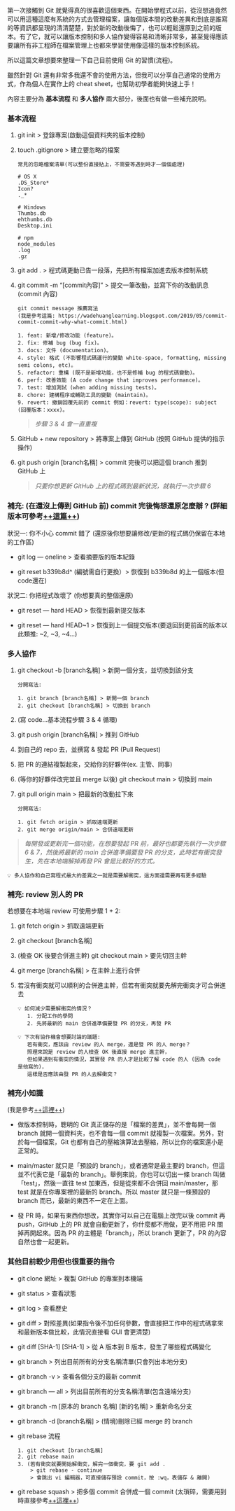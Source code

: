 <!-- ---
title: 給開發新手看的 Git 實作小抄
subtitle: Git 是一個分散式版本控制系統，主要用來管理和追蹤程式碼的變更，特別適合用於多人協作的開發專案。
author: Eva Wu
imageSrc: git-implementation-cheatsheet-for-beginners.png
imgAlt: Git Implementation Cheatsheet for Beginners
creationDate: 2023-06-15
updateDate: 2024-11-01
tags:
  - Git
featured: true
--- -->

第一次接觸到 Git 就覺得真的很喜歡這個東西。在開始學程式以前，從沒想過竟然可以用這種這麼有系統的方式去管理檔案，讓每個版本間的改動差異和到底是誰寫的等資訊都呈現的清清楚楚，對於新的改動後悔了，也可以輕鬆還原到之前的版本。有了它，就可以讓版本控制和多人協作變得容易和清晰非常多，甚至覺得應該要讓所有非工程師在檔案管理上也都來學習使用像這樣的版本控制系統。

所以這篇文章想要來整理一下自己目前使用 Git 的習慣(流程)。

雖然針對 Git 還有非常多我還不會的使用方法，但我可以分享自己通常的使用方式，作為個人在實作上的 cheat sheet，也幫助初學者能夠快速上手！

內容主要分為 **基本流程** 和 **多人協作** 兩大部分，後面也有做一些補充說明。

### **基本流程**

1. git init > 登錄專案(啟動這個資料夾的版本控制)

2. touch .gitignore > 建立要忽略的檔案

   ```
   常見的忽略檔案清單(可以整份直接貼上，不需要等遇到時才一個個處理)
   
   # OS X
   .DS_Store*
   Icon?
   ._*
   
   # Windows
   Thumbs.db
   ehthumbs.db
   Desktop.ini
   
   # npm
   node_modules
   .log
   .gz
   ```

3. git add . > 程式碼更動已告一段落，先把所有檔案加進去版本控制系統

4. git commit -m “\[commit內容\]” > 提交一筆改動，並寫下你的改動訊息(commit 內容)

   ```
   git commit message 推薦寫法 
   (我是參考這篇: https://wadehuanglearning.blogspot.com/2019/05/commit-commit-commit-why-what-commit.html)
   
   1. feat: 新增/修改功能 (feature)。
   2. fix: 修補 bug (bug fix)。
   3. docs: 文件 (documentation)。
   4. style: 格式 (不影響程式碼運行的變動 white-space, formatting, missing semi colons, etc)。
   5. refactor: 重構 (既不是新增功能，也不是修補 bug 的程式碼變動)。
   6. perf: 改善效能 (A code change that improves performance)。
   7. test: 增加測試 (when adding missing tests)。
   8. chore: 建構程序或輔助工具的變動 (maintain)。
   9. revert: 撤銷回覆先前的 commit 例如：revert: type(scope): subject (回覆版本：xxxx)。
   ```

   > *步驟 3 & 4 會一直重複*

5. GitHub + new repository > 將專案上傳到 GitHub (按照 GitHub 提供的指示操作)

6. git push origin \[branch名稱\] > commit 完後可以把這個 branch 推到 GitHub 上

   > *只要你想更新 GitHub 上的程式碼到最新狀況，就執行一次步驟 6*

### **補充: (在還沒上傳到 GitHub 前) commit 完後悔想還原怎麼辦 ? (詳細版本可參考[++這篇++](https://gitbook.tw/chapters/using-git/reset-commit))**

狀況一: 你不小心 commit 錯了 (還原後你想要讓修改/更新的程式碼仍保留在本地的工作區)

- git log — oneline > 查看摘要版的版本紀錄

- git reset b339b8d^ (編號需自行更換）> 恢復到 b339b8d 的上一個版本(但code還在)

狀況二: 你把程式改壞了 (你想要真的整個還原)

- git reset — hard HEAD > 恢復到最新提交版本

- git reset — hard HEAD\~1 > 恢復到上一個提交版本(要退回到更前面的版本以此類推: \~2, \~3, \~4…)

### **多人協作**

1. git checkout -b \[branch名稱\] > 新開一個分支，並切換到該分支

   ```
   分開寫法:
   
   1. git branch [branch名稱] > 新開一個 branch
   2. git checkout [branch名稱] > 切換到 branch
   ```

2. (寫 code…基本流程步驟 3 & 4 循環)

3. git push origin \[branch名稱\] > 推到 GitHub

4. 到自己的 repo 去，並撰寫 & 發起 PR (Pull Request)

5. 把 PR 的連結複製起來，交給你的好夥伴(ex. 主管、同事)

6. (等你的好夥伴改完並且 merge 以後) git checkout main > 切換到 main

7. git pull origin main > 把最新的改動拉下來

   ```
   分開寫法:
   
   1. git fetch origin > 抓取遠端更新
   2. git merge origin/main > 合併遠端更新
   ```

> *每開發或更新完一個功能，在想要發起 PR 前，最好也都要先執行一次步驟 6 & 7，然後將最新的 main 合併進準備要發 PR 的分支，此時若有衝突發生，先在本地端解掉再發 PR 會是比較好的方式。*

```
💡 多人協作和自己寫程式最大的差異之一就是需要解衝突，這方面還需要再有更多經驗
```

### **補充: review 別人的 PR**

若想要在本地端 review 可使用步驟 1 + 2:

1. git fetch origin > 抓取遠端更新

2. git checkout \[branch名稱\]

3. (檢查 OK 後要合併進主幹) git checkout main > 要先切回主幹

4. git merge \[branch名稱\] > 在主幹上進行合併

5. 若沒有衝突就可以順利的合併進主幹，但若有衝突就要先解完衝突才可合併進去

   ```
   💡 如何減少需要解衝突的情況？
      1. 分配工作的學問
      2. 先將最新的 main 合併進準備要發 PR 的分支，再發 PR
   
   💡 下次有協作機會想要討論的議題:
      若有衝突，應該由 review 的人 merge，還是發 PR 的人 merge？
      照理來說是 review 的人檢查 OK 後直接 merge 進主幹，
      但如果遇到有衝突的情況，其實發 PR 的人才是比較了解 code 的人 (因為 code 是他寫的)，
      這樣是否應該由發 PR 的人去解衝突？
   ```

### **補充小知識**

(我是參考[++這裡++](https://github.com/Lidemy/mentor-program-5th/tree/master/examples/week1))

- 做版本控制時，聰明的 Git 真正儲存的是「檔案的差異」，並不會每開一個 branch 就開一個資料夾，也不會每一個 commit 就複製一次檔案。另外，對於每一個檔案，Git 也都有自己的壓縮演算法去壓縮，所以比你的檔案還小是正常的。

- main/master 就只是「預設的 branch」，或者通常是最主要的 branch，但這並不代表它是「最新的 branch」。舉例來說，你也可以切出一條 branch 叫做「test」，然後一直往 test 加東西，但是從來都不合併回 main/master，那 test 就是在你專案裡的最新的 branch。所以 master 就只是一條預設的 branch 而已，最新的東西不一定在上面。

- 發 PR 時，如果有東西你想改，其實你可以自己在電腦上改完以後 commit 再 push，GitHub 上的 PR 就會自動更新了，你什麼都不用做，更不用把 PR 關掉再開起來。因為 PR 的主體是「branch」，所以 branch 更新了，PR 的內容自然也會一起更新。

### **其他目前較少用但也很重要的指令**

- git clone 網址 > 複製 GitHub 的專案到本機端

- git status > 查看狀態

- git log > 查看歷史

- git diff > 對照差異(如果指令後不加任何參數，會直接把工作中的程式碼拿來和最新版本做比較，此情況直接看 GUI 會更清楚)

- git diff \[SHA-1\] \[SHA-1\] > 從 A 版本到 B 版本，發生了哪些程式碼變化

- git branch > 列出目前所有的分支名稱清單(只會列出本地分支)

- git branch -v > 查看各個分支的最新 commit

- git branch — all > 列出目前所有的分支名稱清單(包含遠端分支)

- git branch -m \[原本的 branch 名稱\] \[新的名稱\] > 重新命名分支

- git branch -d \[branch名稱\] > (情境)刪除已經 merge 的 branch

- git rebase 流程

   ```
   1. git checkout [branch名稱]
   2. git rebase main
   3. (若有衝突就要開始解衝突，解完一個衝突，要 git add . 
       > git rebase - continue 
       > 會跳出 vi 編輯器，可直接儲存預設 commit，按 :wq，表儲存 & 離開)
   ```

- git rebase squash > 把多個 commit 合併成一個 commit (太瑣碎，需要用到時直接參考[++這裡++](https://gitbook.tw/chapters/rewrite-history/merge-multiple-commits-to-one-commit))
